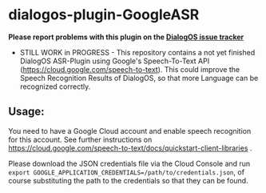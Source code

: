 # dialogos-plugin-GoogleASR
**Please report problems with this plugin on the [DialogOS issue tracker](https://github.com/dialogos-project/dialogos/issues)**
- STILL WORK in PROGRESS -
This repository contains a not yet finished DialogOS ASR-Plugin using Google's Speech-To-Text API (https://cloud.google.com/speech-to-text). This could improve the Speech Recognition Results of DialogOS, so that more Language can be recognized correctly. 

## Usage:
You need to have a Google Cloud account and enable speech recognition for this account.
See further instructions on https://cloud.google.com/speech-to-text/docs/quickstart-client-libraries .

Please download the JSON credentials file via the Cloud Console and run
`export GOOGLE_APPLICATION_CREDENTIALS=/path/to/credentials.json`, of course 
substituting the path to the credentials so that they can be found.


